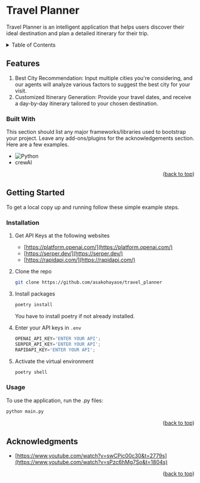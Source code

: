 <a name="readme-top"></a>

<h1>Travel Planner</h1>

<div align="left">
  <p>
   Travel Planner is an intelligent application that helps users discover their ideal destination and plan a detailed itinerary for their trip.
  </p>
</div>



<!-- TABLE OF CONTENTS -->
<details>
  <summary>Table of Contents</summary>
  <ol>
    <li><a href="#features">Features</a> </li>
    <li><a href="#built-with">Built With</a></li>
    <li><a href="#contributing">Getting Started</a></li>
    <li><a href="#contact">Acknowledgments</a></li>
  </ol>
</details>

## Features

1. Best City Recommendation: Input multiple cities you're considering, and our agents will analyze various factors to suggest the best city for your visit.
2. Customized Itinerary Generation: Provide your travel dates, and receive a day-by-day itinerary tailored to your chosen destination.


### Built With

This section should list any major frameworks/libraries used to bootstrap your project. Leave any add-ons/plugins for the acknowledgements section. Here are a few examples.

* ![Python](https://img.shields.io/badge/python-3670A0?style=for-the-badge&logo=python&logoColor=ffdd54)
* crewAI

<p align="right">(<a href="#readme-top">back to top</a>)</p>



<!-- GETTING STARTED -->
## Getting Started

To get a local copy up and running follow these simple example steps.

### Installation

1. Get API Keys at the following websites
   * [https://platform.openai.com/](https://platform.openai.com/)
   * [https://serper.dev/](https://serper.dev/)
   * [https://rapidapi.com/](https://rapidapi.com/)
   
2. Clone the repo
   ```sh
   git clone https://github.com/asakohayase/travel_planner
   ```
3. Install packages
   ```sh
   poetry install
   ```
   You have to install poetry if not already installed.
   
4. Enter your API keys in `.env`
   ```js
   OPENAI_API_KEY='ENTER YOUR API';
   SERPER_API_KEY='ENTER YOUR API';
   RAPIDAPI_KEY='ENTER YOUR API';
   ```
5. Activate the virtual environment
   ```sh
   poetry shell
   ```

### Usage
To use the application, run the .py files:
   ```sh
   python main.py
   ```

<p align="right">(<a href="#readme-top">back to top</a>)</p>



<!-- ACKNOWLEDGMENTS -->
## Acknowledgments

* [https://www.youtube.com/watch?v=swCPic00c30&t=2779s](https://www.youtube.com/watch?v=sPzc6hMg7So&t=1804s)


<p align="right">(<a href="#readme-top">back to top</a>)</p>
